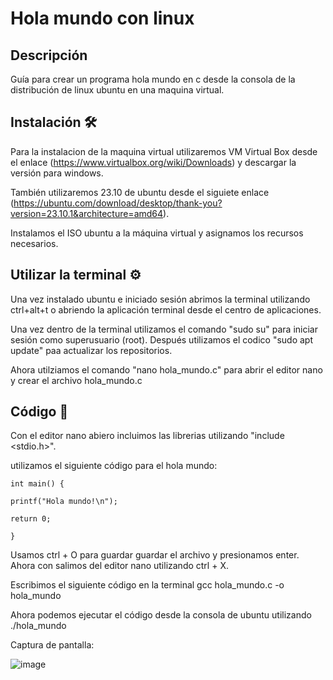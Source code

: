 # Hola mundo con linux

## Descripción

Guía para crear un programa hola mundo en c desde la consola de la distribución de linux ubuntu en una maquina virtual.






## Instalación 🛠

Para la instalacion de la maquina virtual utilizaremos VM Virtual Box desde el enlace (https://www.virtualbox.org/wiki/Downloads) y descargar la versión para windows.

También utilizaremos 23.10 de ubuntu desde el siguiete enlace (https://ubuntu.com/download/desktop/thank-you?version=23.10.1&architecture=amd64).

Instalamos el ISO ubuntu a la máquina virtual y asignamos los recursos necesarios.

    
## Utilizar la terminal ⚙

Una vez instalado ubuntu e iniciado sesión abrimos la terminal utilizando ctrl+alt+t o abriendo la aplicación terminal desde el centro de aplicaciones.

Una vez dentro de la terminal utilizamos el comando "sudo su" para iniciar sesión como superusuario (root).
Después utilizamos el codico "sudo apt update" paa actualizar los repositorios.

Ahora utilziamos el comando "nano hola_mundo.c" para abrir el editor nano y crear el archivo hola_mundo.c
## Código 📝

Con el editor nano abiero incluimos las librerias utilizando "include <stdio.h>".

utilizamos el siguiente código para el hola mundo: 

    int main() { 
    
    printf("Hola mundo!\n");

    return 0;
 
    }

Usamos ctrl + O para guardar guardar el archivo y presionamos enter.
Ahora con salimos del editor nano utilizando ctrl + X.

Escribimos el siguiente código en la terminal gcc hola_mundo.c -o hola_mundo

Ahora podemos ejecutar el código desde la consola de ubuntu utilizando ./hola_mundo

Captura de pantalla:

![image](https://github.com/Juzarx/Hola-mundo-linux/assets/166193236/08761f2d-e194-486b-9b00-edacb4699bef)

